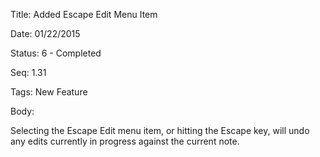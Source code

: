 Title:  Added Escape Edit Menu Item

Date:   01/22/2015

Status: 6 - Completed

Seq:    1.31

Tags:   New Feature

Body:   
 
Selecting the Escape Edit menu item, or hitting the Escape key, will undo any edits currently in progress against the current note.


